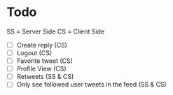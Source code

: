# Todo

SS = Server Side
CS = Client Side

- [ ] Create reply (CS)
- [ ] Logout (CS)
- [ ] Favorite tweet (CS)
- [ ] Profile View (CS)
- [ ] Retweets (SS & CS)
- [ ] Only see followed user tweets in the feed (SS & CS)
